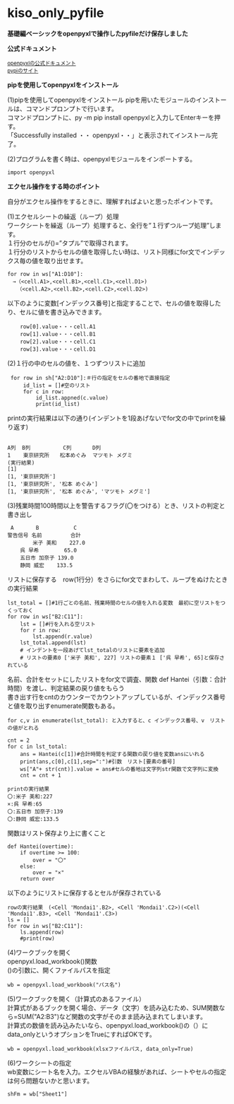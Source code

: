 # kiso_only_pyfile
**基礎編ベーシックをopenpyxlで操作したpyfileだけ保存しました**

**公式ドキュメント**  

<sub>[openpyxlの公式ドキュメント](https://openpyxl.readthedocs.io/en/stable/)</sub>  
<sub>[pypiのサイト](https://pypi.org/project/openpyxl/)</sub>  

**pipを使用してopenpyxlをインストール**

(1)pipを使用してopenpyxlをインストール  pipを用いたモジュールのインストールは、コマンドプロンプトで行います。   
コマンドプロンプトに、py -m pip install openpyxlと入力してEnterキーを押す。  
「Successfully installed ・・ openpyxl・・」と表示されてインストール完了。  

(2)プログラムを書く時は、openpyxlモジュールをインポートする。  
```
import openpyxl  
```
**エクセル操作をする時のポイント**  

自分がエクセル操作をするときに、理解すればよいと思ったポイントです。  

(1)エクセルシートの繰返（ループ）処理  
ワークシートを繰返（ループ）処理すると、全行を”１行ずつループ処理”します。  
１行分のセルが()=”タプル”で取得されます。  
１行分のリストからセルの値を取得したい時は、リスト同様にfor文でインデックス毎の値を取り出せます。  
```
for row in ws["A1:D10"]:
　→（<cell.A1>,<cell.B1>,<cell.C1>,<cell.D1>)
   （<cell.A2>,<cell.B2>,<cell.C2>,<cell.D2>)
```
以下のように変数[インデックス番号]と指定することで、セルの値を取得したり、セルに値を書き込みできます。
```
    row[0].value・・・cell.A1  
    row[1].value・・・cell.B1  
    row[2].value・・・cell.C1  
    row[3].value・・・cell.D1
```
(2)１行の中のセルの値を、１つずつリストに追加 
```
 for row in sh["A2:D10"]:＃行の指定をセルの番地で直接指定  
     id_list = []#空のリスト  
     for c in row:
         id_list.appned(c.value)
         print(id_list)
```
printの実行結果は以下の通り(インデントを1段あげないでfor文の中でprintを繰り返す)　　
```

A列  B列　　	   C列　　　　D列  
1    東京研究所　　松本めぐみ  マツモト メグミ  
(実行結果)    
[1]  
[1, '東京研究所']  
[1, '東京研究所', '松本 めぐみ']  
[1, '東京研究所', '松本 めぐみ', 'マツモト メグミ'] 
```
(3)残業時間100時間以上を警告するフラグ(〇をつける）とき、リストの判定と書き出し
```
 A       B           C  
警告信号 名前         合計  
      	米子 美和    227.0  
	呉 早希	    65.0  
	五日市 加奈子 139.0  
	静岡 威宏    133.5  
```
リストに保存する　row(1行分）をさらにfor文でまわして、ループをぬけたときの実行結果  
```
lst_total = []#1行ごとの名前、残業時間のセルの値を入れる変数　最初に空リストをつくっておく
for row in ws["B2:C11"]:
    lst = []#行を入れる空リスト
    for r in row:
        lst.append(r.value)
    lst_total.append(lst)
    # インデントを一段あげてlst_totalのリストに要素を追加  
    # リストの要素0 ['米子 美和', 227] リストの要素１ ['呉 早希', 65]と保存されている
```
名前、合計をセットにしたリストをfor文で調査、関数 def Hantei（引数：合計時間）を渡し、判定結果の戻り値をもらう  
書き出す行をcntのカウンターでカウントアップしているが、インデックス番号と値を取り出すenumerate関数もある。  
```
for c,v in enumerate(lst_total): と入力すると、c インデックス番号、v　リストの値がとれる  

cnt = 2
for c in lst_total:
    ans = Hantei(c[1])#合計時間を判定する関数の戻り値を変数ansにいれる
    print(ans,c[0],c[1],sep=":")#引数　リスト[要素の番号]
    ws["A"+ str(cnt)].value = ans#セルの番地は文字列str関数で文字列に変換
    cnt = cnt + 1

printの実行結果  
〇:米子 美和:227  
×:呉 早希:65  
〇:五日市 加奈子:139  
〇:静岡 威宏:133.5  
```
関数はリスト保存より上に書くこと  
```
def Hantei(overtime):
    if overtime >= 100:
        over = "〇"
    else:
        over = "×"
    return over
```

以下のようにリストに保存するとセルが保存されている  
```
rowの実行結果　(<Cell 'Mondai1'.B2>, <Cell 'Mondai1'.C2>)(<Cell 'Mondai1'.B3>, <Cell 'Mondai1'.C3>)  
ls = []
for row in ws["B2:C11"]:
    ls.append(row)
    #print(row)
```
(4)ワークブックを開く  
openpyxl.load_workbook()関数  
()の引数に、開くファイルパスを指定  
```
wb = openpyxl.load_workbook("パス名")  
```
(5)ワークブックを開く（計算式のあるファイル）  
計算式があるブックを開く場合、データ（文字）を読み込むため、SUM関数なら=SUM("A2:B3")など関数の文字がそのまま読み込まれてしまいます。  
計算式の数値を読み込みたいなら、openpyxl.load_workbook()の（）にdata_onlyというオプションをTrueにすればOKです。  
```
wb = openpyxl.load_workbook(xlsxファイルパス, data_only=True)  
```
(6)ワークシートの指定  
wb変数にシート名を入力。エクセルVBAの経験があれば、シートやセルの指定は何ら問題ないかと思います。  
```
shFm = wb["Sheet1"]
```
